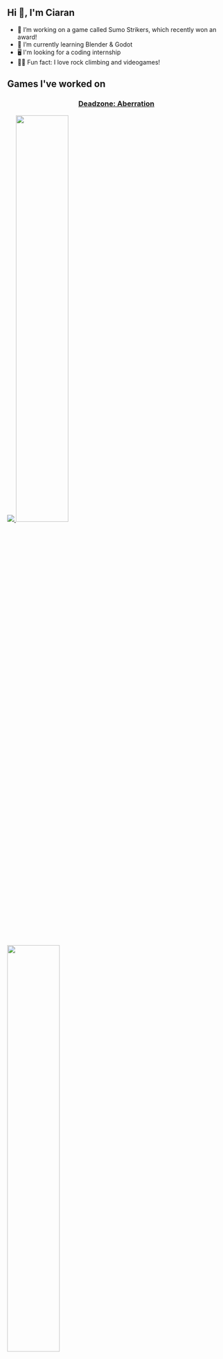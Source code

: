 ## Hi 👋, I'm Ciaran

- 🔭 I’m working on a game called Sumo Strikers, which recently won an award!
- 🌱 I’m currently learning Blender & Godot
- 🖥 I'm looking for a coding internship 
- 🧗‍♂️ Fun fact: I love rock climbing and videogames!

## Games I've worked on
<p align="center">
  <h3 align="center"><ins> Deadzone: Aberration </ins></h3>
  <a href="https://youtu.be/eFXnF16qb4w?si=zg9Q_vzFGHK4h7cj">
    <img src="https://github.com/C22416392/C22416392/assets/124162678/847de67a-0184-41f8-a412-cce2c63ecd15" />
  </a>
  
  <a href="https://youtu.be/03_p1_Hj9X0?si=Jeg0D-UOsk9PVqgP">
    <img src="https://github.com/C22416392/C22416392/assets/124162678/df52501a-5c91-4a45-9d38-1c785a0f05b2" width=49% />
  </a>
  
  <a href="https://youtu.be/pvPNeR1LM4w?si=MOpaGXCKzN1J0z35&t=99">
    <img src="https://github.com/C22416392/C22416392/assets/124162678/02f63487-417e-4d1b-9abb-ece7c1223a66" width=49% />
  </a>
</p>



## Languages I've used
<p align="center">
  <a href="https://skillicons.dev">
    <img src="https://skillicons.dev/icons?i=godot,blender,c,python,postgres,java,git,bash,css,html,js,php&perline=6" />
  </a>
</p>

## Connect with me:
<a href="https://www.linkedin.com/in/ciaran-coyne-0b6233202/">
  <img src="https://skillicons.dev/icons?i=linkedin"/>
</a>
<a href="mailto: ciaran.coyne101@gmail.com">
  <img src="https://skillicons.dev/icons?i=gmail"/>
</a>


<!--
**C22416392/C22416392** is a ✨ _special_ ✨ repository because its `README.md` (this file) appears on your GitHub profile.

Here are some ideas to get you started:

- 🔭 I’m currently working on ...
- 🌱 I’m currently learning ...
- 👯 I’m looking to collaborate on ...
- 🤔 I’m looking for help with ...
- 💬 Ask me about ...
- 📫 How to reach me: ...
- 😄 Pronouns: ...
- ⚡ Fun fact: ...

![Deadzone](https://github.com/C22416392/C22416392/assets/124162678/847de67a-0184-41f8-a412-cce2c63ecd15)
![SumoLogo](https://github.com/C22416392/C22416392/assets/124162678/489dbeb9-0a9a-493a-a0ac-15cab4ec6361)
![miscreation](https://github.com/C22416392/C22416392/assets/124162678/02f63487-417e-4d1b-9abb-ece7c1223a66)
-->

